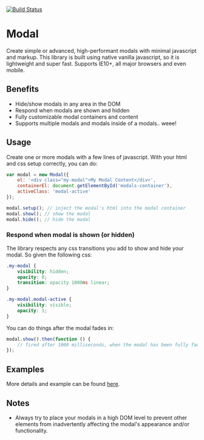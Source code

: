 [![Build Status](https://travis-ci.org/mkay581/modal-js.svg?branch=master)](https://travis-ci.org/mkay581/modal-js)

# Modal

Create simple or advanced, high-performant modals with minimal javascript and markup.
This library is built using native vanilla javascript, so it is lightweight and super fast.
Supports IE10+, all major browsers and even mobile.

## Benefits

* Hide/show modals in any area in the DOM
* Respond when modals are shown and hidden
* Fully customizable modal containers and content
* Supports multiple modals and modals inside of a modals.. weee!

## Usage

Create one or more modals with a few lines of javascript. With your html and css setup correctly, you can do:

```javascript
var modal = new Modal({
    el: '<div class="my-modal">My Modal Content</div>',
    containerEl: document.getElementById('modals-container'),
    activeClass: 'modal-active'
});

modal.setup(); // inject the modal's html into the modal container
modal.show(); // show the modal
modal.hide(); // hide the modal
```

### Respond when modal is shown (or hidden)

The library respects any css transitions you add to show and hide your modal.
So given the following css:

```css
.my-modal {
    visibility: hidden;
    opacity: 0;
    transition: opacity 1000ms linear;
}

.my-modal.modal-active {
    visibility: visible;
    opacity: 1;
}
```

You can do things after the modal fades in:

```javascript
modal.show().then(function () {
    // fired after 1000 milliseconds, when the modal has been fully faded in
});
```

## Examples

More details and example can be found [here](examples/modal.html).


## Notes

* Always try to place your modals in a high DOM level to prevent other elements from inadvertently
affecting the modal's appearance and/or functionality.